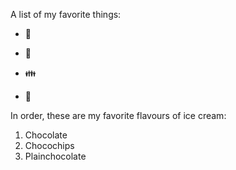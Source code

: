 A list of my favorite things:
* 🐶
- 🍕
* 👪
- 🍔

In order, these are my favorite flavours of ice cream:
1. Chocolate
2. Chocochips
3. Plainchocolate
